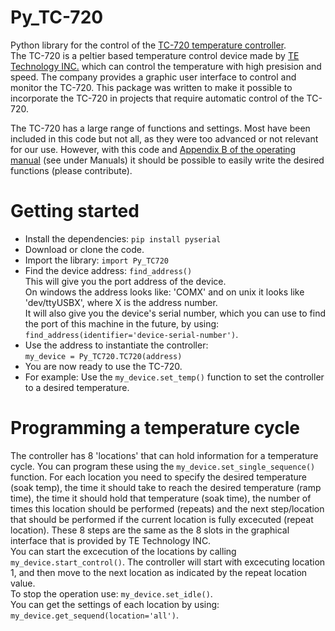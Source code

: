# Py_TC-720
Python library for the control of the [TC-720 temperature controller](https://tetech.com/product/tc-720/).  
The TC-720 is a peltier based temperature control device made by [TE Technology INC.](https://tetech.com/) which can control the temperature with high presision and speed. The company provides a graphic user interface to control and monitor the TC-720. This package was written to make it possible to incorporate the TC-720 in projects that require automatic control of the TC-720.
  
The TC-720 has a large range of functions and settings. Most have been included in this code but not all, as they were too advanced or not relevant for our use. However, with this code and [Appendix B of the operating manual](https://tetech.com/product/tc-720/) (see under Manuals) it should be possible to easily write the desired functions (please contribute). 

# Getting started
* Install the dependencies: `pip install pyserial`
* Download or clone the code.
* Import the library: `import Py_TC720`
* Find the device address: `find_address()`  
  This will give you the port address of the device.  
  On windows the address looks like: 'COMX' and on unix it looks like 'dev/ttyUSBX', where X is the address number.  
  It will also give you the device's serial number, which you can use to find the port of this machine in the future, by using: `find_address(identifier='device-serial-number')`.  
* Use the address to instantiate the controller:  
  `my_device = Py_TC720.TC720(address)`  
* You are now ready to use the TC-720.
* For example: Use the `my_device.set_temp()` function to set the controller to a desired temperature. 

# Programming a temperature cycle
The controller has 8 'locations' that can hold information for a temperature cycle. You can program these using the `my_device.set_single_sequence()` function. For each location you need to specify the desired temperature (soak temp), the time it should take to reach the desired temperature (ramp time), the time it should hold that temperature (soak time), the number of times this location should be performed (repeats) and the next step/location that should be performed if the current location is fully excecuted (repeat location). These 8 steps are the same as the 8 slots in the graphical interface that is provided by TE Technology INC.  
You can start the excecution of the locations by calling `my_device.start_control()`. The controller will start with excecuting location 1, and then move to the next location as indicated by the repeat location value.  
To stop the operation use: `my_device.set_idle()`.  
You can get the settings of each location by using: `my_device.get_sequend(location='all')`.
